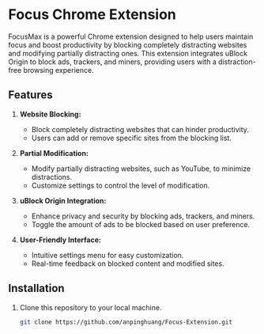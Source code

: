 # Focus Chrome Extension

FocusMax is a powerful Chrome extension designed to help users maintain focus and boost productivity by blocking completely distracting websites and modifying partially distracting ones. This extension integrates uBlock Origin to block ads, trackers, and miners, providing users with a distraction-free browsing experience.

## Features

1. **Website Blocking:**
   - Block completely distracting websites that can hinder productivity.
   - Users can add or remove specific sites from the blocking list.

2. **Partial Modification:**
   - Modify partially distracting websites, such as YouTube, to minimize distractions.
   - Customize settings to control the level of modification.

3. **uBlock Origin Integration:**
   - Enhance privacy and security by blocking ads, trackers, and miners.
   - Toggle the amount of ads to be blocked based on user preference.

4. **User-Friendly Interface:**
   - Intuitive settings menu for easy customization.
   - Real-time feedback on blocked content and modified sites.

## Installation

1. Clone this repository to your local machine.

   ```bash
   git clone https://github.com/anpinghuang/Focus-Extension.git
